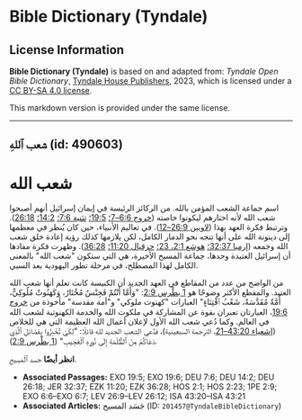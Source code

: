 # Bible Dictionary (Tyndale)

## License Information

**Bible Dictionary (Tyndale)** is based on and adapted from: _Tyndale Open Bible Dictionary_, [Tyndale House Publishers](https://tyndaleopenresources.com/), 2023, which is licensed under a [CC BY-SA 4.0 license](https://creativecommons.org/licenses/by-sa/4.0/legalcode.en).

This markdown version is provided under the same license.



--------------------------------

## شعب ٱللهِ (id: 490603)

شعب الله
========

اسم جماعة الشعب المؤمن بالله. من الركائز الرئيسة في إيمان إسرائيل أنهم أصبحوا شعب الله لأنه اختارهم ليكونوا خاصته ([خروج 6:6–7؛](https://ref.ly/Exod6:6-Exod6:7) [19:5؛](https://ref.ly/Exod19:5) [تثنية 7:6؛](https://ref.ly/Deut7:6) [14:2؛](https://ref.ly/Deut14:2) [26:18](https://ref.ly/Deut26:18)). وترتبط فكرة العهد بهذا ([لاويين 26:9–12](https://ref.ly/Lev26:9-Lev26:12)). في تعاليم الأنبياء، حين كان يُنظر في معظمها إلى دينونة الله على أنها تتجه نحو الدمار الكامل، لكن يلازمها كذلك رؤية إعادة خلق شعب الله وجمعه ([إرميا 32:37؛](https://ref.ly/Jer32:37) [هوشع 2:1، 23؛](https://ref.ly/Hos2:1,Hos2:23) [حزقيال 11:20؛](https://ref.ly/Ezek11:20) [36:28](https://ref.ly/Ezek36:28)). وظهرت فكرة مفادها أن إسرائيل العتيدة وحدها، جماعة المسيح الأخيرة، هي التي ستكون "شعب الله" بالمعنى الكامل لهذا المصطلح، في مرحلة تطور اليهودية بعد السبي.

من الواضح من عدد من المقاطع في العهد الجديد أن الكنيسة كانت تعلم أنها شعب الله العتيد. والمقطع الأكثر وضوحًا هو [1 بطْرس 2:9](https://ref.ly/1Pet2:9): "وَأَمَّا أَنْتُمْ فَجِنْسٌ مُخْتَارٌ، وَكَهَنُوتٌ مُلُوكِيٌّ، أُمَّةٌ مُقَدَّسَةٌ، شَعْبُ ٱقْتِنَاءٍ" العبارات "كهنوت ملوكي" و"أمة مقدسة" مأخوذة من [خروج 19:6](https://ref.ly/Exod19:6)، العبارتان تعبران بقوة عن المشاركة في ملكوت الله والخدمة الكهنوتية لشعب الله في العالم. وكما دُعي شعب الله الأول لإعلان أعمال الله العظيمة التي هي للخلاص ([إشعياء 43:20–21](https://ref.ly/Isa43:20-Isa43:21)، الترجمة السبعينية)، فدُعي الشعب الجديد لله قائلًا: "لِكَيْ تُخْبِرُوا بِفَضَائِلِ ٱلَّذِي دَعَاكُمْ مِنَ ٱلظُّلْمَةِ إِلَى نُورِهِ ٱلْعَجِيبِ" ([1 بطْرس 2:9](https://ref.ly/1Pet2:9)).

**انظر أيضًا** جسد ٱلْمَسِيحِ.

* **Associated Passages:** EXO 19:5; EXO 19:6; DEU 7:6; DEU 14:2; DEU 26:18; JER 32:37; EZK 11:20; EZK 36:28; HOS 2:1; HOS 2:23; 1PE 2:9; EXO 6:6–EXO 6:7; LEV 26:9–LEV 26:12; ISA 43:20–ISA 43:21
* **Associated Articles:** جَسَد المسيح (ID: `201457@TyndaleBibleDictionary`)

